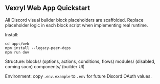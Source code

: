 ## Vexryl Web App Quickstart

All Discord visual builder block placeholders are scaffolded. Replace placeholder logic in each block script when implementing real runtime.

Install:
```
cd apps/web
npm install --legacy-peer-deps
npm run dev
```

Structure:
blocks/ (options, actions, conditions, flows)
modules/ (disabled, coming soon)
components/ (builder UI)

Environment: copy `.env.example` to `.env` for future Discord OAuth values.
